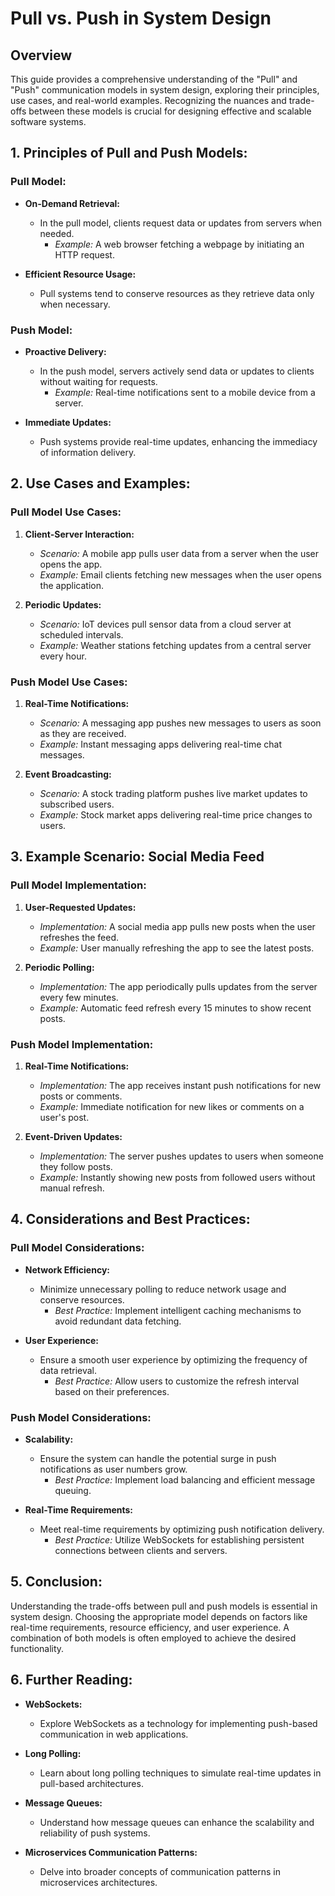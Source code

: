 # Pull vs. Push in System Design

## Overview

This guide provides a comprehensive understanding of the "Pull" and "Push" communication models in system design, exploring their principles, use cases, and real-world examples. Recognizing the nuances and trade-offs between these models is crucial for designing effective and scalable software systems.

## 1. Principles of Pull and Push Models:

### Pull Model:

- **On-Demand Retrieval:**

  - In the pull model, clients request data or updates from servers when needed.
    - *Example:* A web browser fetching a webpage by initiating an HTTP request.
- **Efficient Resource Usage:**

  - Pull systems tend to conserve resources as they retrieve data only when necessary.

### Push Model:

- **Proactive Delivery:**

  - In the push model, servers actively send data or updates to clients without waiting for requests.
    - *Example:* Real-time notifications sent to a mobile device from a server.
- **Immediate Updates:**

  - Push systems provide real-time updates, enhancing the immediacy of information delivery.

## 2. Use Cases and Examples:

### Pull Model Use Cases:

1. **Client-Server Interaction:**

   - *Scenario:* A mobile app pulls user data from a server when the user opens the app.
   - *Example:* Email clients fetching new messages when the user opens the application.
2. **Periodic Updates:**

   - *Scenario:* IoT devices pull sensor data from a cloud server at scheduled intervals.
   - *Example:* Weather stations fetching updates from a central server every hour.

### Push Model Use Cases:

1. **Real-Time Notifications:**

   - *Scenario:* A messaging app pushes new messages to users as soon as they are received.
   - *Example:* Instant messaging apps delivering real-time chat messages.
2. **Event Broadcasting:**

   - *Scenario:* A stock trading platform pushes live market updates to subscribed users.
   - *Example:* Stock market apps delivering real-time price changes to users.

## 3. Example Scenario: Social Media Feed

### Pull Model Implementation:

1. **User-Requested Updates:**

   - *Implementation:* A social media app pulls new posts when the user refreshes the feed.
   - *Example:* User manually refreshing the app to see the latest posts.
2. **Periodic Polling:**

   - *Implementation:* The app periodically pulls updates from the server every few minutes.
   - *Example:* Automatic feed refresh every 15 minutes to show recent posts.

### Push Model Implementation:

1. **Real-Time Notifications:**

   - *Implementation:* The app receives instant push notifications for new posts or comments.
   - *Example:* Immediate notification for new likes or comments on a user's post.
2. **Event-Driven Updates:**

   - *Implementation:* The server pushes updates to users when someone they follow posts.
   - *Example:* Instantly showing new posts from followed users without manual refresh.

## 4. Considerations and Best Practices:

### Pull Model Considerations:

- **Network Efficiency:**

  - Minimize unnecessary polling to reduce network usage and conserve resources.
    - *Best Practice:* Implement intelligent caching mechanisms to avoid redundant data fetching.
- **User Experience:**

  - Ensure a smooth user experience by optimizing the frequency of data retrieval.
    - *Best Practice:* Allow users to customize the refresh interval based on their preferences.

### Push Model Considerations:

- **Scalability:**

  - Ensure the system can handle the potential surge in push notifications as user numbers grow.
    - *Best Practice:* Implement load balancing and efficient message queuing.
- **Real-Time Requirements:**

  - Meet real-time requirements by optimizing push notification delivery.
    - *Best Practice:* Utilize WebSockets for establishing persistent connections between clients and servers.

## 5. Conclusion:

Understanding the trade-offs between pull and push models is essential in system design. Choosing the appropriate model depends on factors like real-time requirements, resource efficiency, and user experience. A combination of both models is often employed to achieve the desired functionality.

## 6. Further Reading:

- **WebSockets:**

  - Explore WebSockets as a technology for implementing push-based communication in web applications.
- **Long Polling:**

  - Learn about long polling techniques to simulate real-time updates in pull-based architectures.
- **Message Queues:**

  - Understand how message queues can enhance the scalability and reliability of push systems.
- **Microservices Communication Patterns:**

  - Delve into broader concepts of communication patterns in microservices architectures.
